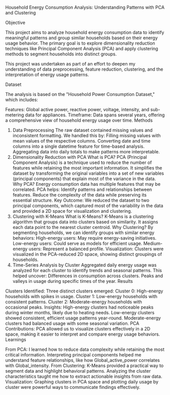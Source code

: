 Household Energy Consumption Analysis: Understanding Patterns with PCA and Clustering

Objective

This project aims to analyze household energy consumption data to identify meaningful patterns and group similar households based on their energy usage behavior. The primary goal is to explore dimensionality reduction techniques like Principal Component Analysis (PCA) and apply clustering methods to segment households into distinct groups.

This project was undertaken as part of an effort to deepen my understanding of data preprocessing, feature reduction, clustering, and the interpretation of energy usage patterns.

Dataset

The analysis is based on the "Household Power Consumption Dataset," which includes:

Features: Global active power, reactive power, voltage, intensity, and sub-metering data for appliances.
Timeframe: Data spans several years, offering a comprehensive view of household energy usage over time.
Methods

1. Data Preprocessing
The raw dataset contained missing values and inconsistent formatting. We handled this by:
Filling missing values with mean values of the respective columns.
Converting date and time columns into a single datetime feature for time-based analysis.
Aggregating data into daily totals to make patterns more interpretable.
2. Dimensionality Reduction with PCA
What is PCA?
PCA (Principal Component Analysis) is a technique used to reduce the number of features while retaining the most important information. It simplifies the dataset by transforming the original variables into a set of new variables (principal components) that explain most of the variance in the data.
Why PCA?
Energy consumption data has multiple features that may be correlated. PCA helps:
Identify patterns and relationships between features.
Reduce the complexity of the data while preserving its essential structure.
Key Outcome:
We reduced the dataset to two principal components, which captured most of the variability in the data and provided a 2D space for visualization and clustering.
3. Clustering with K-Means
What is K-Means?
K-Means is a clustering algorithm that groups data into clusters based on similarity. It assigns each data point to the nearest cluster centroid.
Why Clustering?
By segmenting households, we can identify groups with similar energy behaviors:
High-energy users: May require energy-saving initiatives.
Low-energy users: Could serve as models for efficient usage.
Medium-energy users: Represent a balanced profile.
Visualization:
Clusters were visualized in the PCA-reduced 2D space, showing distinct groupings of households.
4. Time-Series Analysis by Cluster
Aggregated daily energy usage was analyzed for each cluster to identify trends and seasonal patterns. This helped uncover:
Differences in consumption across clusters.
Peaks and valleys in usage during specific times of the year.
Results

Clusters Identified:
Three distinct clusters emerged:
Cluster 0: High-energy households with spikes in usage.
Cluster 1: Low-energy households with consistent patterns.
Cluster 2: Moderate-energy households with occasional peaks.
Insights:
High-energy clusters had noticeable peaks during winter months, likely due to heating needs.
Low-energy clusters showed consistent, efficient usage patterns year-round.
Moderate-energy clusters had balanced usage with some seasonal variation.
PCA Contributions:
PCA allowed us to visualize clusters effectively in a 2D space, making it easier to interpret and compare energy usage behaviors.
Learnings

From PCA:
I learned how to reduce data complexity while retaining the most critical information.
Interpreting principal components helped me understand feature relationships, like how Global_active_power correlates with Global_intensity.
From Clustering:
K-Means provided a practical way to segment data and highlight behavioral patterns.
Analyzing the cluster characteristics taught me how to extract actionable insights from raw data.
Visualization:
Graphing clusters in PCA space and plotting daily usage by cluster were powerful ways to communicate findings effectively.

